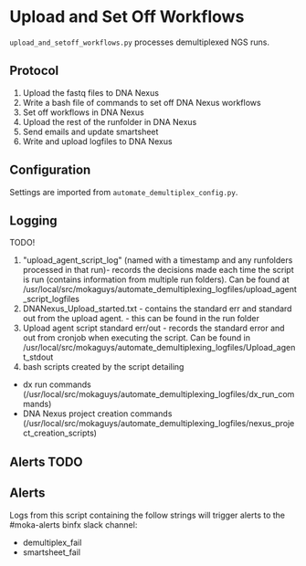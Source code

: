 
# Upload and Set Off Workflows

`upload_and_setoff_workflows.py` processes demultiplexed NGS runs.

## Protocol

1. Upload the fastq files to DNA Nexus
1. Write a bash file of commands to set off DNA Nexus workflows
1. Set off workflows in DNA Nexus
1. Upload the rest of the runfolder in DNA Nexus
1. Send emails and update smartsheet
1. Write and upload logfiles to DNA Nexus


## Configuration

Settings are imported from `automate_demultiplex_config.py`.

## Logging
TODO!
1. "upload_agent_script_log" (named with a timestamp and any runfolders processed in that run)- records the decisions made each time the script is run (contains information from multiple run folders). Can be found at /usr/local/src/mokaguys/automate_demultiplexing_logfiles/upload_agent_script_logfiles
2. DNANexus_Upload_started.txt - contains the standard err and standard out from the upload agent. - this can be found in the run folder
3. Upload agent script standard err/out - records the standard error and out from cronjob when executing the script. Can be found in /usr/local/src/mokaguys/automate_demultiplexing_logfiles/Upload_agent_stdout
4. bash scripts created by the script detailing
* dx run commands (/usr/local/src/mokaguys/automate_demultiplexing_logfiles/dx_run_commands)
* DNA Nexus project creation commands (/usr/local/src/mokaguys/automate_demultiplexing_logfiles/nexus_project_creation_scripts)

## Alerts TODO
## Alerts

Logs from this script containing the follow strings will trigger alerts to the #moka-alerts binfx slack channel:

* demultiplex_fail
* smartsheet_fail
